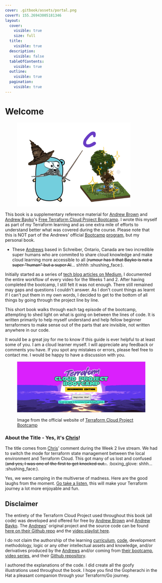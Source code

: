 ```yaml
---
cover: .gitbook/assets/portal.png
coverY: 155.26943005181346
layout:
  cover:
    visible: true
    size: full
  title:
    visible: true
  description:
    visible: false
  tableOfContents:
    visible: true
  outline:
    visible: true
  pagination:
    visible: true
---
```


# Welcome

<figure><img src=".gitbook/assets/Crud (2).png" alt="" width="375"><figcaption></figcaption></figure>

This book is a supplementary reference material for [Andrew Brown](https://www.linkedin.com/in/andrew-wc-brown/) and [Andrew Bayko](https://www.linkedin.com/search/results/all/?fetchDeterministicClustersOnly=true\&heroEntityKey=urn%3Ali%3Afsd\_profile%3AACoAACpgExEBDe45kds7laCsoy-jRoR58KujJp4\&keywords=andrew%20bayko\&origin=RICH\_QUERY\_SUGGESTION\&position=0\&searchId=ecc185ba-8cc3-45f4-929d-a719626ccc1d\&sid=jBQ\&spellCorrectionEnabled=false)'s [Free Terraform Cloud Project Bootcamp](https://terraform.cloudprojectbootcamp.com/). I wrote this myself as part of my Terraform learning and as one extra mile of efforts to understand better what was covered during the course. Please note that this is NOT part of the Andrews' official [Bootcamp](https://terraform.cloudprojectbootcamp.com/) [program](https://docs.google.com/document/d/1Ywh-7qaMz3FHUK6SlpZaXJd\_\_FYQnwIlq8MaRmP\_X\_M/edit), but my personal book.&#x20;

* These [Andrews](https://exampro.co/) based in Schreiber, Ontario, Canada are two incredible super humans who are commited to share cloud knowledge and make cloud learning more accessible to all (~~rumour has it that Bayko is not a super "human" but a super AI~~... shhhh :shushing\_face:).&#x20;

Initially started as a series of [tech blog articles on Medium](https://medium.com/@gwenleigh/terraform-cloud-project-bootcamp-with-andrew-brown-complete-learning-journal-3640cebc74b5), I documented the entire workflow of every video for the Weeks 1 and 2. After having completed the bootcamp, I still felt it was not enough. There still remained may gaps and questions I couldn't answer. As I don't count things as learnt if I can't put them in my own words, I decided to get to the bottom of all things by going through the project line by line.

This short book walks through each tag episode of the bootcamp, attempting to shed light on what is going on between the lines of code. It is written primarily to help myself understand and help fellow beginner terraformers to make sense out of the parts that are invisible, not written anywhere in our code.&#x20;

It would be a great joy for me to know if this guide is ever helpful to at least some of  you. I am a cloud learner myself. I will appreciate any feedback or comments you have. If you spot any mistakes or errors, please feel free to contact me. I would be happy to have a discussion with you.&#x20;



<figure><img src=".gitbook/assets/image.png" alt=""><figcaption><p>Image from the official website of <a href="https://terraform.cloudprojectbootcamp.com/">Terraform Cloud Project Bootcamp</a></p></figcaption></figure>

### About the Title - Yes, it's [Chris](https://www.linkedin.com/in/chrisfwilliams/)!

The title comes from [Chris](https://www.linkedin.com/in/chrisfwilliams/)' comment during the Week 2 live stream. We had to switch the mode for terraform state management between the local environment and Terraform Cloud. This got many of us lost and confused (~~and yes, I was one of the first to get knocked out..~~. :boxing\_glove: shhh... :shushing\_face:).&#x20;

Yes, we were camping in the multiverse of madness. Here are the good laughs from the moment. [Go take a listen](https://www.youtube.com/watch?v=pWCejw1Mk50\&ab\_channel=ExamPro), this will make your Terraform journey a lot more enjoyable and fun.



## Disclaimer

The entirety of the Terraform Cloud Project used throughout this book (all code) was developed and offered for free by [Andrew Brown](https://www.linkedin.com/in/andrew-wc-brown/) and [Andrew Bayko](https://www.linkedin.com/search/results/all/?fetchDeterministicClustersOnly=true\&heroEntityKey=urn%3Ali%3Afsd\_profile%3AACoAACpgExEBDe45kds7laCsoy-jRoR58KujJp4\&keywords=andrew%20bayko\&origin=RICH\_QUERY\_SUGGESTION\&position=0\&searchId=ecc185ba-8cc3-45f4-929d-a719626ccc1d\&sid=jBQ\&spellCorrectionEnabled=false). The [Andrews](https://exampro.co/)' original project and the source code can be found [here on their Github repo](https://github.com/omenking/terraform-beginner-bootcamp-2023) and the [video playlist here](https://www.youtube.com/watch?v=eiox8xFsCpE\&list=PLBfufR7vyJJ4q5YCPl4o2XAzGRZUjuD-A\&ab\_channel=ExamPro).

I do not claim the authorship of the learning [curriculum](https://docs.google.com/document/d/1Ywh-7qaMz3FHUK6SlpZaXJd\_\_FYQnwIlq8MaRmP\_X\_M/edit), [code](https://github.com/omenking/terraform-beginner-bootcamp-2023), development methodology, logic or any other intellectual assets and knowledge, and/or derivatives produced by the [Andrews](https://exampro.co/) and/or coming from [their bootcamp](https://terraform.cloudprojectbootcamp.com/), [video series](https://www.youtube.com/watch?v=eiox8xFsCpE\&list=PLBfufR7vyJJ4q5YCPl4o2XAzGRZUjuD-A\&ab\_channel=ExamPro), and their [Github repository](https://github.com/omenking/terraform-beginner-bootcamp-2023).&#x20;

I authored the explanations of the code. I did create all the goofy illustrations used throughout the book. I hope you find the Gopherachi in the Hat a pleasant companion through your Terraform/Go journey.
